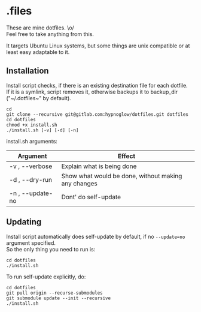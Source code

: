 # .files

These are mine dotfiles. \o/  
Feel free to take anything from this.

It targets Ubuntu Linux systems, but some things are unix compatible or at least
easy adaptable to it.

## Installation

Install script checks, if there is an existing destination file for each dotfile.  
If it is a symlink, script removes it, otherwise backups it to backup_dir ("~/.dotfiles~" by default).  

    cd
    git clone --recursive git@gitlab.com:hypnoglow/dotfiles.git dotfiles
    cd dotfiles
    chmod +x install.sh
    ./install.sh [-v] [-d] [-n]

install.sh arguments:

Argument | Effect
--- | ---
-v , --verbose | Explain what is being done
-d , --dry-run | Show what would be done, without making any changes
-n , --update-no | Dont' do self-update

## Updating

Install script automatically does self-update by default, if no `--update=no` argument specified.  
So the only thing you need to run is:

    cd dotfiles
    ./install.sh

To run self-update explicitly, do:

    cd dotfiles
    git pull origin --recurse-submodules
    git submodule update --init --recursive
    ./install.sh